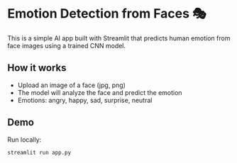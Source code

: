 # Emotion Detection from Faces 🎭

This is a simple AI app built with Streamlit that predicts human emotion from face images using a trained CNN model.

## How it works

- Upload an image of a face (jpg, png)
- The model will analyze the face and predict the emotion
- Emotions: angry, happy, sad, surprise, neutral

## Demo

Run locally:
```bash
streamlit run app.py
